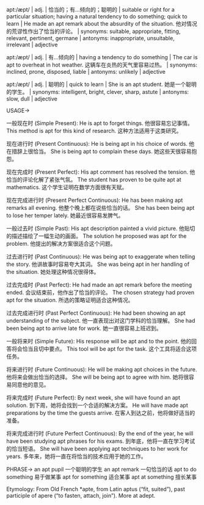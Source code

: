 apt:/æpt/ | adj. | 恰当的；有…倾向的；聪明的 | suitable or right for a particular situation; having a natural tendency to do something; quick to learn |  He made an apt remark about the absurdity of the situation. 他对情况的荒谬性作出了恰当的评论。 | synonyms: suitable, appropriate, fitting, relevant, pertinent, germane | antonyms: inappropriate, unsuitable, irrelevant | adjective

apt:/æpt/ | adj. | 有…倾向的 | having a tendency to do something | The car is apt to overheat in hot weather. 这辆车在炎热的天气里容易过热。 | synonyms: inclined, prone, disposed, liable | antonyms: unlikely | adjective

apt:/æpt/ | adj. | 聪明的 | quick to learn | She is an apt student. 她是一个聪明的学生。 | synonyms: intelligent, bright, clever, sharp, astute | antonyms: slow, dull | adjective


USAGE->

一般现在时 (Simple Present):
He is apt to forget things. 他很容易忘记事情。
This method is apt for this kind of research.  这种方法适用于这类研究。

现在进行时 (Present Continuous):
He is being apt in his choice of words. 他在措辞上很恰当。
She is being apt to complain these days. 她这些天很容易抱怨。

现在完成时 (Present Perfect):
His apt comment has resolved the tension. 他恰当的评论化解了紧张气氛。
The student has proven to be quite apt at mathematics.  这个学生证明在数学方面很有天赋。

现在完成进行时 (Present Perfect Continuous):
He has been making apt remarks all evening. 他整个晚上都在说些恰当的话。
She has been being apt to lose her temper lately. 她最近很容易发脾气。

一般过去时 (Simple Past):
His apt description painted a vivid picture. 他贴切的描述描绘了一幅生动的画面。
The solution he proposed was apt for the problem. 他提出的解决方案很适合这个问题。

过去进行时 (Past Continuous):
He was being apt to exaggerate when telling the story. 他讲故事时容易夸大其词。
She was being apt in her handling of the situation. 她处理这种情况很得体。

过去完成时 (Past Perfect):
He had made an apt remark before the meeting ended. 会议结束前，他作出了恰当的评论。
The chosen strategy had proven apt for the situation.  所选的策略证明适合这种情况。

过去完成进行时 (Past Perfect Continuous):
He had been showing an apt understanding of the subject. 他一直表现出对这门学科的恰当理解。
She had been being apt to arrive late for work. 她一直很容易上班迟到。

一般将来时 (Simple Future):
His response will be apt and to the point. 他的回答将会恰当且切中要点。
This tool will be apt for the task. 这个工具将适合这项任务。

将来进行时 (Future Continuous):
He will be making apt choices in the future. 他将来会做出恰当的选择。
She will be being apt to agree with him. 她将很容易同意他的意见。

将来完成时 (Future Perfect):
By next week, she will have found an apt solution. 到下周，她将会找到一个合适的解决方案。
He will have made apt preparations by the time the guests arrive. 在客人到达之前，他将做好适当的准备。

将来完成进行时 (Future Perfect Continuous):
By the end of the year, he will have been studying apt phrases for his exams. 到年底，他将一直在学习考试的恰当短语。
She will have been applying apt techniques to her work for years. 多年来，她将一直在将恰当的技术应用于她的工作。



PHRASE->
an apt pupil  一个聪明的学生
an apt remark  一句恰当的话
apt to do something  易于做某事
apt for something  适合某事
apt at something  擅长某事


Etymology: From Old French *apte, from Latin aptus (“fit, suited”), past participle of apere (“to fasten, attach, join”).  More at adept.
